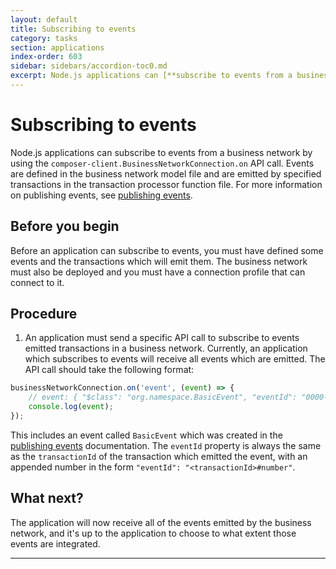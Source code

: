 ```yaml
---
layout: default
title: Subscribing to events
category: tasks
section: applications
index-order: 603
sidebar: sidebars/accordion-toc0.md
excerpt: Node.js applications can [**subscribe to events from a business network**](./subscribing-to-events.html) by using the `composer-client.BusinessNetworkConnection.on` API call. Events are defined in the business network model file and are emitted by specified transactions in the transaction processor function file. 
---
```


# Subscribing to events

Node.js applications can subscribe to events from a business network by using the `composer-client.BusinessNetworkConnection.on` API call. Events are defined in the business network model file and are emitted by specified transactions in the transaction processor function file. For more information on publishing events, see [publishing events](../business-network/publishing-events.html).

## Before you begin

Before an application can subscribe to events, you must have defined some events and the transactions which will emit them. The business network must also be deployed and you must have a connection profile that can connect to it.

## Procedure

1. An application must send a specific API call to subscribe to events emitted transactions in a business network. Currently, an application which subscribes to events will receive all events which are emitted. The API call should take the following format:

```Javascript
businessNetworkConnection.on('event', (event) => {
    // event: { "$class": "org.namespace.BasicEvent", "eventId": "0000-0000-0000-000000#0" }
    console.log(event);
});
```

  This includes an event called `BasicEvent` which was created in the [publishing events](../business-network/publishing-events.html) documentation. The `eventId` property is always the same as the `transactionId` of the transaction which emitted the event, with an appended number in the form `"eventId": "<transactionId>#number"`.

## What next?

The application will now receive all of the events emitted by the business network, and it's up to the application to choose to what extent those events are integrated.

---

